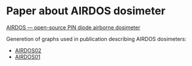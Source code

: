 # Paper about AIRDOS dosimeter

[AIRDOS — open-source PIN diode airborne
dosimeter](https://iopscience.iop.org/article/10.1088/1748-0221/16/03/T03006/pdf)

Generetion of graphs used in publication describing AIRDOS dosimeters:

  * [AIRDOS02](https://github.com/ODZ-UJF-AV-CR/AIRDOS02)
  * [AIRDOS01](https://github.com/ODZ-UJF-AV-CR/AIRDOS01)
